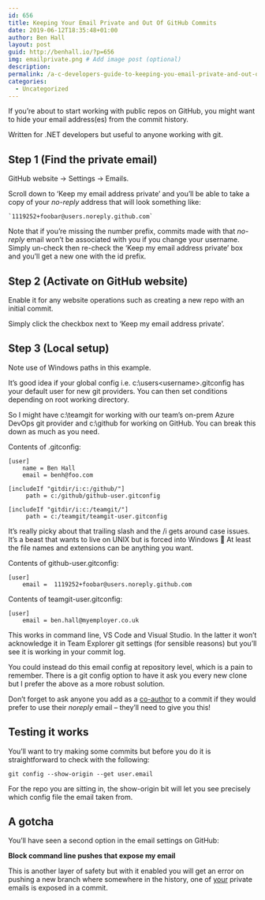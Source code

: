 ```yaml
---
id: 656
title: Keeping Your Email Private and Out Of GitHub Commits
date: 2019-06-12T18:35:48+01:00
author: Ben Hall
layout: post
guid: http://benhall.io/?p=656
img: emailprivate.png # Add image post (optional)
description: 
permalink: /a-c-developers-guide-to-keeping-you-email-private-and-out-of-github-commits/
categories:
  - Uncategorized
---
```


If you&#8217;re about to start working with public repos on GitHub, you might want to hide your email address(es) from the commit history.

Written for .NET developers but useful to anyone working with git.

## Step 1&nbsp;(Find the private email)

GitHub website -> Settings -> Emails.  
  
Scroll down to &#8216;Keep my email address private&#8217; and you&#8217;ll be able to take a copy of your&nbsp;_no-reply_ address that will look something like:

    `1119252+foobar@users.noreply.github.com`

Note that if you&#8217;re missing the number prefix, commits made with that _no-reply_ email won&#8217;t be associated with you if you change your username. Simply un-check then re-check the &#8216;Keep my email address private&#8217; box and you&#8217;ll get a new one with the id prefix.

## Step 2&nbsp;(Activate on GitHub website)

Enable it for any website operations such as creating a new repo with an initial commit. 

Simply click the checkbox next to &#8216;Keep my email address private&#8217;.

## Step 3&nbsp;(Local setup)

Note use of Windows paths in this example.

It&#8217;s good idea if your global config i.e. c:\users\<username>\.gitconfig has your default user for new git providers. You can then set conditions depending on root working directory. 

So I might have c:\teamgit for working with our team&#8217;s on-prem Azure DevOps git provider and c:\github for working on GitHub. You can break this down as much as you need.

Contents of&nbsp;.gitconfig:

<pre class="wp-block-code"><code>[user]
    name = Ben Hall
    email = benh@foo.com

[includeIf "gitdir/i:c:/github/"]
     path = c:/github/github-user.gitconfig

[includeIf "gitdir/i:c:/teamgit/"]
     path = c:/teamgit/teamgit-user.gitconfig</code></pre>

It&#8217;s really picky about that trailing slash and the /i gets around case issues. It&#8217;s a beast that wants to live on UNIX but is forced into Windows 🙂 At least the file names and extensions can be anything you want.

Contents of&nbsp;github-user.gitconfig:

<pre class="wp-block-code"><code>[user]
    email =  1119252+foobar@users.noreply.github.com</code></pre>

Contents of&nbsp;teamgit-user.gitconfig:

<pre class="wp-block-code"><code>[user]
    email = ben.hall@myemployer.co.uk</code></pre>

This works in command line, VS Code and Visual Studio. In the latter it won&#8217;t acknowledge it in Team Explorer git settings (for sensible reasons) but you&#8217;ll see it is working in your commit log.

You could instead do this email config at repository level, which is a pain to remember. There is a git config option to have it ask you every new clone but I prefer the above as a more robust solution.

Don&#8217;t forget to ask anyone you add as a [co-author](https://help.github.com/en/articles/creating-a-commit-with-multiple-authors) to a commit if they would prefer to use their&nbsp;_noreply_&nbsp;email &#8211; they&#8217;ll need to give you this!

## Testing it works

You&#8217;ll want to try making some commits but before you do it is straightforward to check with the following:

<pre class="wp-block-code"><code>git config --show-origin --get user.email</code></pre>

For the repo you are sitting in, the show-origin bit will let you see precisely which config file the email taken from.

## A gotcha

You&#8217;ll have seen a second option in the email settings on GitHub:

**Block command line pushes that expose my email**

This is another layer of safety but with it enabled you will get an error on pushing a new branch where somewhere in the history, one of <span style="text-decoration: underline;">your</span> private emails is exposed in a commit.
